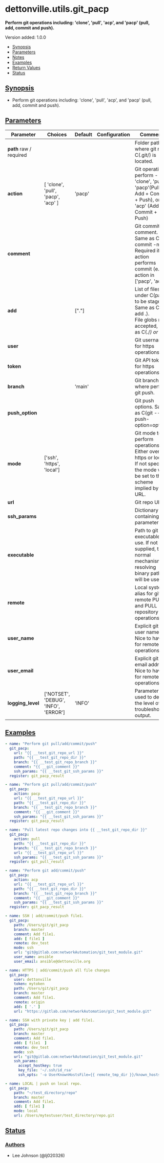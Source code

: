 # dettonville.utils.git_pacp

**Perform git operations including: 'clone', 'pull', 'acp', and 'pacp' (pull, add, commit and push).**

Version added: 1.0.0

-   [Synopsis](https://github.com/dettonville/ansible.utils/blob/main/docs/dettonville.utils.git_pacp.md#synopsis)
-   [Parameters](https://github.com/dettonville/ansible.utils/blob/main/docs/dettonville.utils.git_pacp.md#parameters)
-   [Notes](https://github.com/dettonville/ansible.utils/blob/main/docs/dettonville.utils.git_pacp.md#notes)
-   [Examples](https://github.com/dettonville/ansible.utils/blob/main/docs/dettonville.utils.git_pacp.md#examples)
-   [Return Values](https://github.com/dettonville/ansible.utils/blob/main/docs/dettonville.utils.git_pacp.md#return-values)
-   [Status](https://github.com/dettonville/ansible.utils/blob/main/docs/dettonville.utils.git_pacp.md#status)

## [Synopsis](https://github.com/dettonville/ansible.utils/blob/main/docs/dettonville.utils.git_pacp.md#synopsis)

- Perform git operations including: 'clone', 'pull', 'acp', and 'pacp' (pull, add, commit and push).

## [Parameters](https://github.com/dettonville/ansible.utils/blob/main/docs/dettonville.utils.git_pacp.md#parameters)

| Parameter | Choices | Default | Configuration | Comments |
| --- | --- | --- | --- | --- |
| **path** raw / required |  |  |  | Folder path where git repo C(.git/) is located.
| **action** | [ 'clone', 'pull', 'pacp', 'acp' ] | 'pacp' |  | Git operation to perform - 'clone', 'pull', 'pacp'(Pull + Add + Commit + Push), or 'acp' (Add + Commit + Push)
| **comment** |  |  |  | Git commit comment. Same as C(git commit -m).<br>Required if action performs commit (e.g., if action in ['pacp', 'acp'])
| **add** |  | ["."] |  | List of files under C(path) to be staged. Same as C(git add .).<br>File globs not accepted, such as C(./*) or C(*).
| **user** |  |  |  | Git username for https operations.
| **token** |  |  |  | Git API token for https operations.
| **branch** |  | 'main' |  | Git branch where perform git push.
| **push_option** |  |  |  | Git push options. Same as C(git --push-option=option).
| **mode** | ['ssh', 'https', 'local']  |  |  | Git mode to perform operations. Either over ssh, https or local.<br>If not specified, the mode will be set to the scheme implied by the URL.
| **url** |  |  |  | Git repo URL.
| **ssh_params** |  |  |  | Dictionary containing SSH parameters.
| **executable** |  |  |  | Path to git executable to use. If not supplied, the normal mechanism for resolving binary paths will be used.
| **remote** |  |  |  | Local system alias for git remote PUSH and PULL repository operations.
| **user_name** |  |  |  | Explicit git local user name. Nice to have for remote operations.
| **user_email** |  |  |  | Explicit git local email address. Nice to have for remote operations.
| **logging_level** | ['NOTSET', 'DEBUG', 'INFO', 'ERROR']  | 'INFO' |  | Parameter used to define the level of troubleshooting output.


## [Examples](https://github.com/dettonville/ansible.utils/blob/main/docs/dettonville.utils.git_pacp.md#examples)

```yaml
- name: "Perform git pull/add/commit/push"
  git_pacp:
    url: "{{ __test_git_repo_url }}"
    path: "{{ __test_git_repo_dir }}"
    branch: "{{ __test_git_repo_branch }}"
    comment: "{{ __git_comment }}"
    ssh_params: "{{ __test_git_ssh_params }}"
  register: git_pacp_result

- name: "Perform git pull/add/commit/push"
  git_pacp:
    action: pacp
    url: "{{ __test_git_repo_url }}"
    path: "{{ __test_git_repo_dir }}"
    branch: "{{ __test_git_repo_branch }}"
    comment: "{{ __git_comment }}"
    ssh_params: "{{ __test_git_ssh_params }}"
  register: git_pacp_result

- name: "Pull latest repo changes into {{ __test_git_repo_dir }}"
  git_pacp:
    action: pull
    path: "{{ __test_git_repo_dir }}"
    branch: "{{ __test_git_repo_branch }}"
    url: "{{ __test_git_repo_url }}"
    ssh_params: "{{ __test_git_ssh_params }}"
  register: git_pull_result

- name: "Perform git add/commit/push"
  git_pacp:
    action: acp
    url: "{{ __test_git_repo_url }}"
    path: "{{ __test_git_repo_dir }}"
    branch: "{{ __test_git_repo_branch }}"
    comment: "{{ __git_comment }}"
    ssh_params: "{{ __test_git_ssh_params }}"
  register: git_pacp_result

- name: SSH | add/commit/push file1.
  git_pacp:
    path: /Users/git/git_pacp
    branch: master
    comment: Add file1.
    add: [ file1 ]
    remote: dev_test
    mode: ssh
    url: "git@gitlab.com:networkAutomation/git_test_module.git"
    user_name: ansible
    user_email: ansible@dettonville.org

- name: HTTPS | add/commit/push all file changes
  git_pacp:
    user: dettonville
    token: mytoken
    path: /Users/git/git_pacp
    branch: master
    comment: Add file1.
    remote: origin
    add: [ '.' ]
    url: "https://gitlab.com/networkAutomation/git_test_module.git"

- name: SSH with private key | add file1.
  git_pacp:
    path: /Users/git/git_pacp
    branch: master
    comment: Add file1.
    add: [ file1  ]
    remote: dev_test
    mode: ssh
    url: "git@gitlab.com:networkAutomation/git_test_module.git"
    ssh_params:
      accept_hostkey: true
      key_file: '~/.ssh/id_rsa'
      ssh_opts: '-o UserKnownHostsFile={{ remote_tmp_dir }}/known_hosts'

- name: LOCAL | push on local repo.
  git_pacp:
    path: "~/test_directory/repo"
    branch: master
    comment: Add file1.
    add: [ file1 ]
    mode: local
    url: /Users/mytestuser/test_directory/repo.git

```


## [Status](https://github.com/dettonville/ansible.utils/blob/main/docs/dettonville.utils.git_pacp.md#status)


### [Authors](https://github.com/dettonville/ansible.utils/blob/main/docs/dettonville.utils.git_pacp.md#authors)

-   Lee Johnson (@lj020326)
